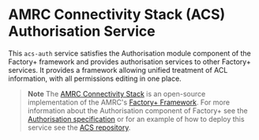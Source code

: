 # AMRC Connectivity Stack (ACS) Authorisation Service

This `acs-auth` service satisfies the Authorisation module component of the Factory+ framework and provides authorisation services to other Factory+ services. It provides a framework allowing unified treatment of ACL information, with all permissions editing in one place.

> **Note**
> The [AMRC Connectivity Stack](https://github.com/AMRC-FactoryPlus/amrc-connectivity-stack) is an open-source implementation of the AMRC's [Factory+ Framework](https://factoryplus.app.amrc.co.uk). For more information about the Authorisation component of Factory+ see the [Authorisation specification](https://factoryplus.app.amrc.co.uk) or for an example of how to deploy this service see the [ACS repository](https://github.com/AMRC-FactoryPlus/amrc-connectivity-stack).
